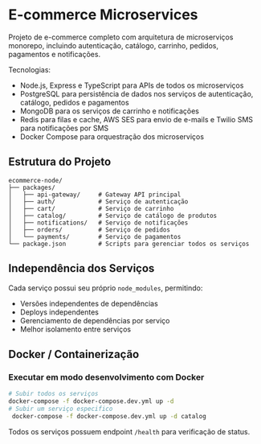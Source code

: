# E-commerce Microservices

Projeto de e-commerce completo com arquitetura de microserviços monorepo, incluindo autenticação, catálogo, carrinho, pedidos, pagamentos e notificações.

Tecnologias:
- Node.js, Express e TypeScript para APIs de todos os microserviços
- PostgreSQL para persistência de dados nos serviços de autenticação, catálogo, pedidos e pagamentos
- MongoDB para os serviços de carrinho e notificações
- Redis para filas e cache, AWS SES para envio de e-mails e Twilio SMS para notificações por SMS
- Docker Compose para orquestração dos microserviços

## Estrutura do Projeto

```
ecommerce-node/
├── packages/
│   ├── api-gateway/     # Gateway API principal
│   ├── auth/            # Serviço de autenticação
│   ├── cart/            # Serviço de carrinho
│   ├── catalog/         # Serviço de catálogo de produtos
│   ├── notifications/   # Serviço de notificações
│   ├── orders/          # Serviço de pedidos
│   └── payments/        # Serviço de pagamentos
└── package.json         # Scripts para gerenciar todos os serviços
```

## Independência dos Serviços

Cada serviço possui seu próprio `node_modules`, permitindo:

- Versões independentes de dependências
- Deploys independentes
- Gerenciamento de dependências por serviço
- Melhor isolamento entre serviços

## Docker / Containerização

### Executar em modo desenvolvimento com Docker

```bash
# Subir todos os serviços
docker-compose -f docker-compose.dev.yml up -d
# Subir um serviço especifico
 docker-compose -f docker-compose.dev.yml up -d catalog
```

Todos os serviços possuem endpoint `/health` para verificação de status.
